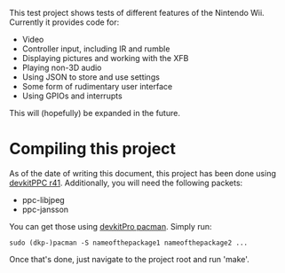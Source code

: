 This test project shows tests of different features of the Nintendo Wii.
Currently it provides code for:
 - Video
 - Controller input, including IR and rumble
 - Displaying pictures and working with the XFB
 - Playing non-3D audio
 - Using JSON to store and use settings
 - Some form of rudimentary user interface
 - Using GPIOs and interrupts
 
This will (hopefully) be expanded in the future.

# Compiling this project
As of the date of writing this document, this project has been done using [devkitPPC r41](https://devkitpro.org/wiki/Getting_Started).
Additionally, you will need the following packets:
 - ppc-libjpeg
 - ppc-jansson
 
You can get those using [devkitPro pacman](https://devkitpro.org/wiki/devkitPro_pacman). Simply run:

    sudo (dkp-)pacman -S nameofthepackage1 nameofthepackage2 ...

Once that's done, just navigate to the project root and run 'make'.
